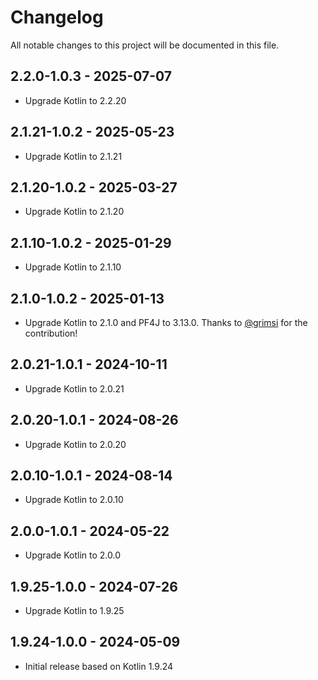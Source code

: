 # Changelog

All notable changes to this project will be documented in this file.

## 2.2.0-1.0.3 - 2025-07-07

- Upgrade Kotlin to 2.2.20

## 2.1.21-1.0.2 - 2025-05-23

- Upgrade Kotlin to 2.1.21

## 2.1.20-1.0.2 - 2025-03-27

- Upgrade Kotlin to 2.1.20

## 2.1.10-1.0.2 - 2025-01-29

- Upgrade Kotlin to 2.1.10

## 2.1.0-1.0.2 - 2025-01-13

- Upgrade Kotlin to 2.1.0 and PF4J to 3.13.0. Thanks to [@grimsi](https://github.com/grimsi) for the contribution!

## 2.0.21-1.0.1 - 2024-10-11

- Upgrade Kotlin to 2.0.21

## 2.0.20-1.0.1 - 2024-08-26

- Upgrade Kotlin to 2.0.20

## 2.0.10-1.0.1 - 2024-08-14

- Upgrade Kotlin to 2.0.10

## 2.0.0-1.0.1 - 2024-05-22

- Upgrade Kotlin to 2.0.0

## 1.9.25-1.0.0 - 2024-07-26

- Upgrade Kotlin to 1.9.25

## 1.9.24-1.0.0 - 2024-05-09

- Initial release based on Kotlin 1.9.24

